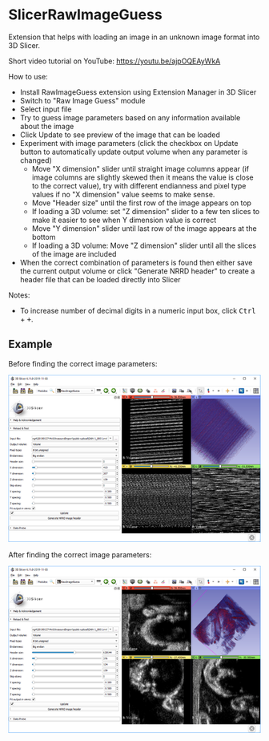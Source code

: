 # SlicerRawImageGuess

Extension that helps with loading an image in an unknown image format into 3D Slicer.

Short video tutorial on YouTube: https://youtu.be/ajpOQEAyWkA

How to use:
- Install RawImageGuess extension using Extension Manager in 3D Slicer
- Switch to "Raw Image Guess" module
- Select input file
- Try to guess image parameters based on any information available about the image
- Click Update to see preview of the image that can be loaded
- Experiment with image parameters (click the checkbox on Update button to automatically update output volume when any parameter is changed)
  - Move "X dimension" slider until straight image columns appear (if image columns are slightly skewed then it means the value is close to the correct value), try with different endianness and pixel type values if no "X dimension" value seems to make sense.
  - Move "Header size" until the first row of the image appears on top
  - If loading a 3D volume: set "Z dimension" slider to a few ten slices to make it easier to see when Y dimension value is correct
  - Move "Y dimension" slider until last row of the image appears at the bottom
  - If loading a 3D volume: Move "Z dimension" slider until all the slices of the image are included
- When the correct combination of parameters is found then either save the current output volume or click "Generate NRRD header" to create a header file that can be loaded directly into Slicer

Notes:
- To increase number of decimal digits in a numeric input box, click <kbd>Ctrl</kbd> + <kbd>+</kbd>.

## Example

Before finding the correct image parameters:

![](Screenshot01.png)

After finding the correct image parameters:

![](Screenshot02.png)
